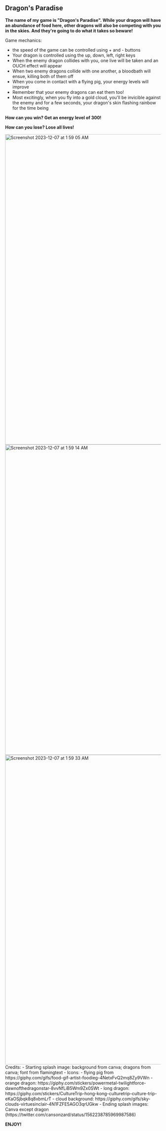 ## Dragon's Paradise

**The name of my game is "Dragon's Paradise". While your dragon will have an abundance of food here, other dragons will also be competing with you in the skies. And they're going to do what it takes so beware!**

Game mechanics:
- the speed of the game can be controlled using + and - buttons
- Your dragon is controlled using the up, down, left, right keys
- When the enemy dragon collides with you, one live will be taken and an OUCH effect will appear
- When two enemy dragons collide with one another, a bloodbath will ensue, killing both of them off
- When you come in contact with a flying pig, your energy levels will improve
- Remember that your enemy dragons can eat them too!
- Most excitingly, when you fly into a gold cloud, you'll be invicible against the enemy and for a few seconds, your dragon's skin flashing rainbow for the time being


**How can you win? Get an energy level of 300!**

**How can you lose? Lose all lives!**

<img width="1000" alt="Screenshot 2023-12-07 at 1 59 05 AM" src="https://github.com/ashhendrata/Dragons-Paradise/assets/134671782/924f0cf7-dc08-44e5-b3f8-017608f364d5">
<img width="1000" alt="Screenshot 2023-12-07 at 1 59 14 AM" src="https://github.com/ashhendrata/Dragons-Paradise/assets/134671782/53437f9a-dd95-4183-ad0f-95eea2f1e8a4">
<img width="998" alt="Screenshot 2023-12-07 at 1 59 33 AM" src="https://github.com/ashhendrata/Dragons-Paradise/assets/134671782/96688630-daf0-4dbb-a3ca-840239b87347">



<br />
Credits:
- Starting splash image: background from canva; dragons from canva; font from flamingtext
- Icons: 
    - flying pig from https://giphy.com/gifs/food-gif-artist-foodieg-4NetxFvQ2mq8Zy9VWn
    - orange dragon: https://giphy.com/stickers/powermetal-twilightforce-dawnofthedragonstar-8vvNfLiB5Wm9Zx0SWt
    - long dragon: https://giphy.com/stickers/CultureTrip-hong-kong-culturetrip-culture-trip-eKaOSjbqk8q8xbmLrT
    - cloud background: https://giphy.com/gifs/sky-clouds-virtuesinclair-4N1FZFE5AGO3qrUGkw
- Ending splash images: Canva except dragon (https://twitter.com/cansonzard/status/1562238785969987586)

**ENJOY!**
